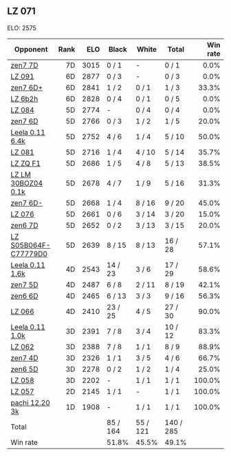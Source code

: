 ## LZ 071 ##

ELO: 2575

Opponent | Rank | ELO | Black | White | Total | Win rate
---------|-----:|----:|-------|-------|-------|-------:
[zen7 7D](zen7%207D.md) | 7D | 3015 | 0 / 1 | - | 0 / 1 | 0.0%
[LZ 091](LZ%20091.md) | 6D | 2877 | 0 / 3 | - | 0 / 3 | 0.0%
[zen7 6D+](zen7%206D+.md) | 6D | 2841 | 1 / 2 | 0 / 1 | 1 / 3 | 33.3%
[LZ 6b2h](LZ%206b2h.md) | 6D | 2828 | 0 / 4 | 0 / 1 | 0 / 5 | 0.0%
[LZ 084](LZ%20084.md) | 5D | 2774 | - | 0 / 4 | 0 / 4 | 0.0%
[zen7 6D](zen7%206D.md) | 5D | 2766 | 0 / 3 | 1 / 2 | 1 / 5 | 20.0%
[Leela 0.11 6.4k](Leela%200.11%206.4k.md) | 5D | 2752 | 4 / 6 | 1 / 4 | 5 / 10 | 50.0%
[LZ 081](LZ%20081.md) | 5D | 2716 | 1 / 4 | 4 / 10 | 5 / 14 | 35.7%
[LZ ZQ F1](LZ%20ZQ%20F1.md) | 5D | 2686 | 1 / 5 | 4 / 8 | 5 / 13 | 38.5%
[LZ LM 30BOZ04 0.1k](LZ%20LM%2030BOZ04%200.1k.md) | 5D | 2678 | 4 / 7 | 1 / 9 | 5 / 16 | 31.3%
[zen7 6D-](zen7%206D-.md) | 5D | 2668 | 1 / 4 | 8 / 16 | 9 / 20 | 45.0%
[LZ 076](LZ%20076.md) | 5D | 2661 | 0 / 6 | 3 / 14 | 3 / 20 | 15.0%
[zen6 7D](zen6%207D.md) | 5D | 2652 | 0 / 2 | 3 / 13 | 3 / 15 | 20.0%
[LZ S05B064F-C77779D0](LZ%20S05B064F-C77779D0.md) | 5D | 2639 | 8 / 15 | 8 / 13 | 16 / 28 | 57.1%
[Leela 0.11 1.6k](Leela%200.11%201.6k.md) | 4D | 2543 | 14 / 23 | 3 / 6 | 17 / 29 | 58.6%
[zen7 5D](zen7%205D.md) | 4D | 2487 | 6 / 8 | 2 / 11 | 8 / 19 | 42.1%
[zen6 6D](zen6%206D.md) | 4D | 2465 | 6 / 13 | 3 / 3 | 9 / 16 | 56.3%
[LZ 066](LZ%20066.md) | 4D | 2410 | 23 / 25 | 4 / 5 | 27 / 30 | 90.0%
[Leela 0.11 1.0k](Leela%200.11%201.0k.md) | 3D | 2391 | 7 / 8 | 3 / 4 | 10 / 12 | 83.3%
[LZ 062](LZ%20062.md) | 3D | 2388 | 7 / 8 | 1 / 1 | 8 / 9 | 88.9%
[zen7 4D](zen7%204D.md) | 3D | 2326 | 1 / 1 | 3 / 5 | 4 / 6 | 66.7%
[zen6 5D](zen6%205D.md) | 3D | 2278 | 0 / 2 | 1 / 2 | 1 / 4 | 25.0%
[LZ 058](LZ%20058.md) | 3D | 2202 | - | 1 / 1 | 1 / 1 | 100.0%
[LZ 057](LZ%20057.md) | 2D | 2145 | 1 / 1 | - | 1 / 1 | 100.0%
[pachi 12.20 3k](pachi%2012.20%203k.md) | 1D | 1908 | - | 1 / 1 | 1 / 1 | 100.0%
Total | | | 85 / 164 | 55 / 121 | 140 / 285 | 
Win rate| | | 51.8% | 45.5% | 49.1% | 

